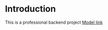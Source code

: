 # Introduction

This is a professional backend project
[Model link](https://app.eraser.io/workspace/YtPqZ1VogxGy1jzIDkzj)